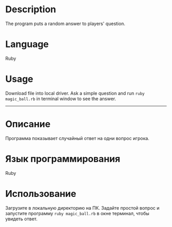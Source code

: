 # Description

  The program puts a random answer to players' question.

# Language
  Ruby

# Usage

  Download file into local driver. Ask a simple question and run `ruby magic_ball.rb` in terminal window to see the answer.
_____________________________________________________________________________________
# Описание

  Программа показывает случайный ответ на одни вопрос игрока.

# Язык программирования
  Ruby

# Использование

  Загрузите в локальную директорию на ПК. Задайте простой вопрос и запустите программу `ruby magic_ball.rb` в окне терминал, чтобы увидеть ответ.
